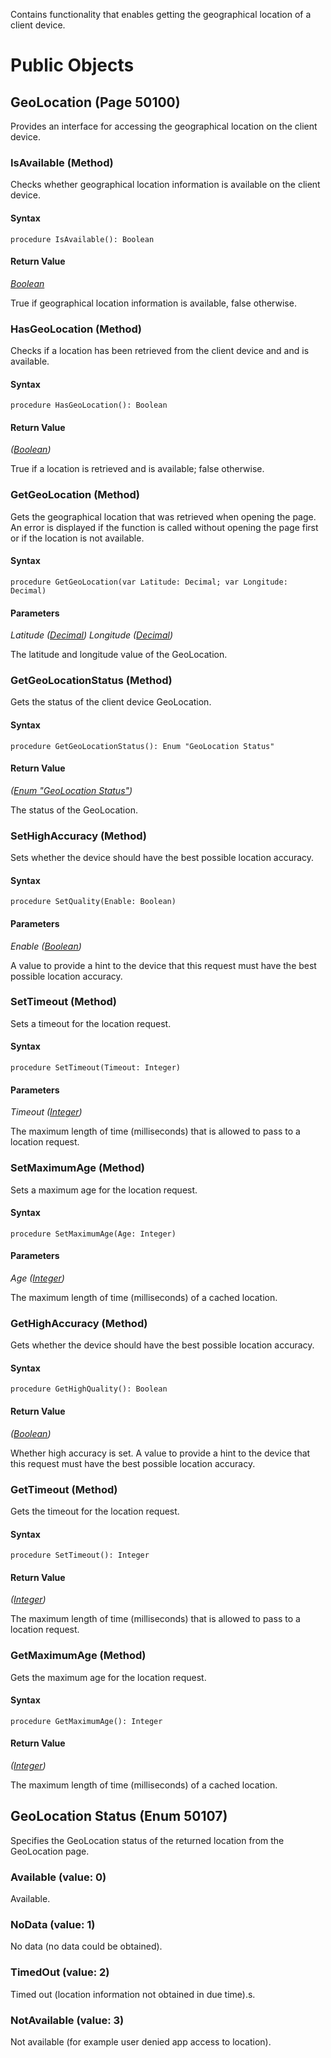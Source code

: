 Contains functionality that enables getting the geographical location of a client device.
# Public Objects
## GeoLocation (Page 50100)

 Provides an interface for accessing the geographical location on the client device.
 

### IsAvailable (Method) <a name="IsAvailable"></a> 

 Checks whether geographical location information is available on the client device.
 

#### Syntax
```
procedure IsAvailable(): Boolean
```
#### Return Value
*[Boolean](https://docs.microsoft.com/en-us/dynamics365/business-central/dev-itpro/developer/methods-auto/boolean/boolean-data-type)*

True if geographical location information is available, false otherwise.

### HasGeoLocation (Method) <a name="HasGeoLocation"></a> 

 Checks if a location has been retrieved from the client device and and is available.
 

#### Syntax
```
procedure HasGeoLocation(): Boolean
```
#### Return Value
*([Boolean](https://docs.microsoft.com/en-us/dynamics365/business-central/dev-itpro/developer/methods-auto/boolean/boolean-data-type))* 

True if a location is retrieved and is available; false otherwise.

### GetGeoLocation (Method) <a name="GetGeoLocation"></a> 

 Gets the geographical location that was retrieved when opening the page.
 An error is displayed if the function is called without opening the page first or if the location is not available.
 

#### Syntax
```
procedure GetGeoLocation(var Latitude: Decimal; var Longitude: Decimal)
```
#### Parameters
*Latitude ([Decimal](https://docs.microsoft.com/en-us/dynamics365/business-central/dev-itpro/developer/methods-auto/decimal/decimal-data-type))* 
*Longitude ([Decimal](https://docs.microsoft.com/en-us/dynamics365/business-central/dev-itpro/developer/methods-auto/decimal/decimal-data-type))* 

The latitude and longitude value of the GeoLocation.


### GetGeoLocationStatus (Method) <a name="GetGeoLocationStatus"></a> 

 Gets the status of the client device GeoLocation.
 

#### Syntax
```
procedure GetGeoLocationStatus(): Enum "GeoLocation Status"
```
#### Return Value
*([Enum "GeoLocation Status"]())* 

The status of the GeoLocation.

### SetHighAccuracy (Method) <a name="SetHighAccuracy"></a> 

 Sets whether the device should have the best possible location accuracy.

#### Syntax
```
procedure SetQuality(Enable: Boolean)
```
#### Parameters
*Enable ([Boolean](https://docs.microsoft.com/en-us/dynamics365/business-central/dev-itpro/developer/methods-auto/boolean/boolean-data-type))*  

A value to provide a hint to the device that this request must have the best possible location accuracy.

### SetTimeout (Method) <a name="SetTimeout"></a> 

 Sets a timeout for the location request.
 

#### Syntax
```
procedure SetTimeout(Timeout: Integer)
```
#### Parameters
*Timeout ([Integer](https://docs.microsoft.com/en-us/dynamics365/business-central/dev-itpro/developer/methods-auto/integer/integer-data-type))* 

The maximum length of time (milliseconds) that is allowed to pass to a location request.

### SetMaximumAge (Method) <a name="SetMaximumAge"></a> 

 Sets a maximum age for the location request.
 

#### Syntax
```
procedure SetMaximumAge(Age: Integer)
```
#### Parameters
*Age ([Integer](https://docs.microsoft.com/en-us/dynamics365/business-central/dev-itpro/developer/methods-auto/integer/integer-data-type))* 

The maximum length of time (milliseconds) of a cached location.

### GetHighAccuracy (Method) <a name="GetHighAccuracy"></a> 

 Gets whether the device should have the best possible location accuracy.

#### Syntax
```
procedure GetHighQuality(): Boolean
```
#### Return Value
*([Boolean](https://docs.microsoft.com/en-us/dynamics365/business-central/dev-itpro/developer/methods-auto/boolean/boolean-data-type))* 

Whether high accuracy is set. A value to provide a hint to the device that this request must have the best possible location accuracy.

### GetTimeout (Method) <a name="GetTimeout"></a> 

 Gets the timeout for the location request.
 

#### Syntax
```
procedure SetTimeout(): Integer
```
#### Return Value
*([Integer](https://docs.microsoft.com/en-us/dynamics365/business-central/dev-itpro/developer/methods-auto/integer/integer-data-type))* 

The maximum length of time (milliseconds) that is allowed to pass to a location request.

### GetMaximumAge (Method) <a name="GetMaximumAge"></a> 

 Gets the maximum age for the location request.
 

#### Syntax
```
procedure GetMaximumAge(): Integer
```
#### Return Value
*([Integer](https://docs.microsoft.com/en-us/dynamics365/business-central/dev-itpro/developer/methods-auto/integer/integer-data-type))* 

The maximum length of time (milliseconds) of a cached location.




## GeoLocation Status (Enum 50107)

Specifies the GeoLocation status of the returned location from the GeoLocation page.
 

### Available (value: 0)


 Available.
 

### NoData (value: 1)


 No data (no data could be obtained).
 

### TimedOut (value: 2)


 Timed out (location information not obtained in due time).s.
 

### NotAvailable (value: 3)


 Not available (for example user denied app access to location).
 
